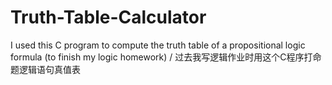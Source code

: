 # Truth-Table-Calculator

I used this C program to compute the truth table of a propositional logic formula (to finish my logic homework) / 过去我写逻辑作业时用这个C程序打命题逻辑语句真值表
